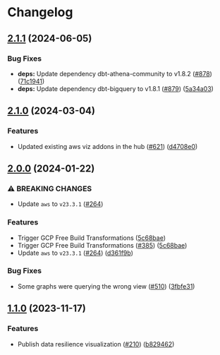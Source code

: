 # Changelog

## [2.1.1](https://github.com/cloudquery/policies-premium/compare/visualization-aws-data-resilience-v2.1.0...visualization-aws-data-resilience-v2.1.1) (2024-06-05)


### Bug Fixes

* **deps:** Update dependency dbt-athena-community to v1.8.2 ([#878](https://github.com/cloudquery/policies-premium/issues/878)) ([71c1941](https://github.com/cloudquery/policies-premium/commit/71c1941478e75175e23f86e5374540da7b25ddb1))
* **deps:** Update dependency dbt-bigquery to v1.8.1 ([#879](https://github.com/cloudquery/policies-premium/issues/879)) ([5a34a03](https://github.com/cloudquery/policies-premium/commit/5a34a03ed88958be63d4899fe8c477744e9524f7))

## [2.1.0](https://github.com/cloudquery/policies-premium/compare/visualization-aws-data-resilience-v2.0.0...visualization-aws-data-resilience-v2.1.0) (2024-03-04)


### Features

* Updated existing aws viz addons in the hub ([#621](https://github.com/cloudquery/policies-premium/issues/621)) ([d4708e0](https://github.com/cloudquery/policies-premium/commit/d4708e0797f8109a792c3f48b66ca1543f048107))

## [2.0.0](https://github.com/cloudquery/policies-premium/compare/visualization-aws-data-resilience-v1.1.0...visualization-aws-data-resilience-v2.0.0) (2024-01-22)


### ⚠ BREAKING CHANGES

* Update `aws` to `v23.3.1` ([#264](https://github.com/cloudquery/policies-premium/issues/264))

### Features

* Trigger GCP Free Build Transformations ([5c68bae](https://github.com/cloudquery/policies-premium/commit/5c68bae0f30e4e57db5774300488d4b6ddd42c3b))
* Trigger GCP Free Build Transformations ([#385](https://github.com/cloudquery/policies-premium/issues/385)) ([5c68bae](https://github.com/cloudquery/policies-premium/commit/5c68bae0f30e4e57db5774300488d4b6ddd42c3b))
* Update `aws` to `v23.3.1` ([#264](https://github.com/cloudquery/policies-premium/issues/264)) ([d361f9b](https://github.com/cloudquery/policies-premium/commit/d361f9bad529167e093c0eca56fc9923adc72fca))


### Bug Fixes

* Some graphs were querying the wrong view ([#510](https://github.com/cloudquery/policies-premium/issues/510)) ([3fbfe31](https://github.com/cloudquery/policies-premium/commit/3fbfe3179cd521e7a582e96a7ace2075c579cda2))

## [1.1.0](https://github.com/cloudquery/policies-premium/compare/visualization-aws-data-resilience-v1.0.0...visualization-aws-data-resilience-v1.1.0) (2023-11-17)


### Features

* Publish data resilience visualization ([#210](https://github.com/cloudquery/policies-premium/issues/210)) ([b829462](https://github.com/cloudquery/policies-premium/commit/b82946236b244f1ecee8162add69e06567a7b6ed))
